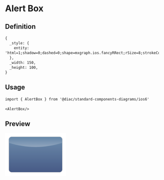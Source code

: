 # Alert Box

## Definition

```
{
  _style: { 
    entity: 'html=1;shadow=0;dashed=0;shape=mxgraph.ios.fancyRRect;rSize=8;strokeColor=#dddddd;fillColor=#497198;gradientColor=#193168;opacity=80;fontColor=#ffffff;fontSize=8;whiteSpace=wrap;align=center;sketch=0;hachureGap=4;pointerEvents=0;fontFamily=Helvetica;',
  },
  _width: 150,
  _height: 100,
}
```

## Usage

```
import { AlertBox } from '@diac/standard-components-diagrams/ios6'

<AlertBox/>
```

## Preview

<img src="./alert-box.png" width="200"/>
